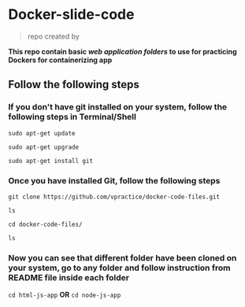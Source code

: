 # Docker-slide-code

> repo created by

**This repo contain basic *web application folders* to use for practicing Dockers for containerizing app**

## Follow the following steps

### If you don't have git installed on your system, follow the following steps in Terminal/Shell
```
sudo apt-get update
```
```
sudo apt-get upgrade
```
```
sudo apt-get install git
```
### Once you have installed Git, follow the following steps

```
git clone https://github.com/vpractice/docker-code-files.git
```
```
ls
```
```
cd docker-code-files/
```
```
ls
```

### Now you can see that different folder have been cloned on your system, go to any folder and follow instruction from README file inside each folder

`cd html-js-app` **OR** `cd node-js-app`
